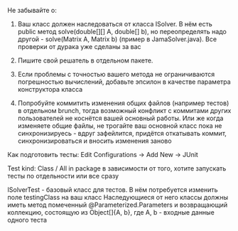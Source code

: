Не забывайте о:

1) Ваш класс должен наследоваться от класса ISolver. В нём есть public метод solve(double[][] A, double[] b), но переопределять надо другой - solve(Matrix A, Matrix b) (пример в JamaSolver.java). Все проверки от дурака уже сделаны за вас

2) Пишите свой решатель в отдельном пакете.

3) Если проблемы с точностью вашего метода не ограничиваются погрешностью вычислений, добавьте эпсилон в качестве параметра конструктора класса

4) Попробуйте коммитить изменения общих файлов (например тестов) в отдельном brunch, тогда возможный конфликт с коммитами других пользователей не коснётся вашей основный работы. Или же когда изменяете общие файлы, не трогайте ваш основной класс пока не синхронизируесь - вдруг зафейлится, придётся откатывать коммит, синхронизироваться и вносить изменения заново


Как подготовить тесты:
Edit Configurations -> Add New -> JUnit

Test kind: Class / All in package в зависимости от того, хотите запускать тесты по отдельности или все сразу


ISolverTest - базовый класс для тестов. В нём потребуется изменить поле testingClass на ваш класс
Наследующиеся от него классы должны иметь метод помеченный @Parameterized.Parameters и возвращающий коллекцию, состоящую из Object[]{A, b}, где A, b - входные данные одного теста
